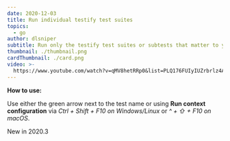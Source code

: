 ```yaml
---
date: 2020-12-03
title: Run individual testify test suites
topics:
  - go
author: dlsniper
subtitle: Run only the testify test suites or subtests that matter to you
thumbnail: ./thumbnail.png
cardThumbnail: ./card.png
video: >-
  https://www.youtube.com/watch?v=qMV8hetRRp0&list=PLQ176FUIyIUZrbrlz4AY1V8VzBJKZyVlW&index=111
---
```


**How to use:**

Use either the green arrow next to the test name or using **Run context configuration** via _Ctrl + Shift + F10 on Windows/Linux_ or _^ + ⇧ + F10 on macOS_.

<span class="tag is-rounded">New in 2020.3</span>
